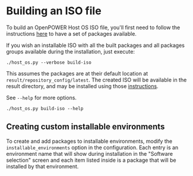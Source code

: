 # Building an ISO file

To build an OpenPOWER Host OS ISO file, you'll first need to follow the
instructions [here](README) to have a set of packages available.

If you wish an installable ISO with all the built packages and all packages
groups available during the installation, just execute:

```
./host_os.py --verbose build-iso
```

This assumes the packages are at their default location at
`result/repository_config/latest`. The created ISO will be available in the
result directory, and may be installed using those
[instructions](INSTALLING_PACKAGES#installation-using-iso-file).

See `--help` for more options.

```
./host_os.py build-iso --help
```


## Creating custom installable environments

To create and add packages to installable environments, modify the
`installable_environments` option in the configuration. Each entry is an
environment name that will show during installation in the "Software selection"
screen and each item listed inside is a package that will be installed by that
environment.
